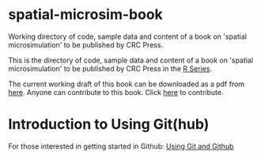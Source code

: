 spatial-microsim-book
=====================

Working directory of code, sample data and content of a book on 'spatial microsimulation' to be published by CRC Press.

This is the directory of code, sample data and content of a book on
'spatial microsimulation' to be published by CRC Press in the
[R Series](http://www.crcpress.com/browse/series/crctherser).

The current working draft of this book can be downloaded
as a pdf from
[here](https://www.dropbox.com/s/ffnrl2ofv18rm3n/book-cambridge.pdf?dl=0).
Anyone can contribute to this book. Click [here](https://github.com/Robinlovelace/spatial-microsim-book/edit/master/book-cambridge.Rmd) to contribute.

Introduction to Using Git(hub)
==============================

For those interested in getting started in Github: [Using Git and Github](http://philmikejones.wordpress.com/2014/09/18/using-git-and-github/)